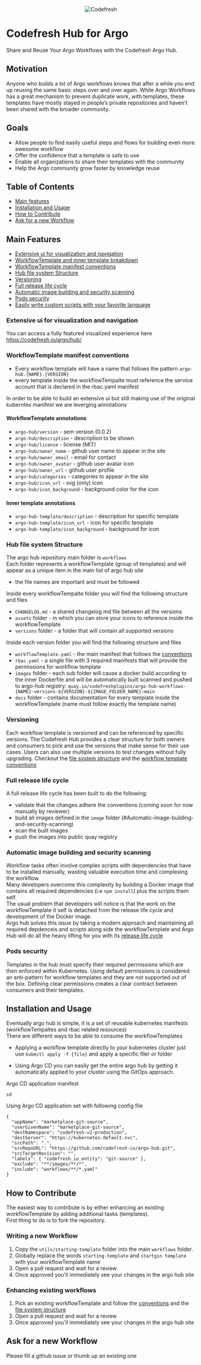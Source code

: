 <p align="center"><img src="./utils/icons/logo.png" alt="Codefresh"></p>

# Codefresh Hub for Argo

Share and Reuse Your Argo Workflows with the Codefresh Argo Hub.

## Motivation
Anyone who builds a lot of Argo workflows knows that after a while you end up reusing the same basic steps over and over again. While Argo Workflows has a great mechanism to prevent duplicate work, with templates, these templates have mostly stayed in people’s private repositories and haven’t been shared with the broader community.

## Goals
* Allow people to find easily useful steps and flows for building even more awesome workflow
* Offer the confidence that a template is safe to use
* Enable all organizations to share their templates with the community
* Help the Argo community grow faster by knowledge reuse

## Table of Contents
* [Main features](#Main-Features)
* [Installation and Usage](#Installation-and-Usage)
* [How to Contribute](#How-to-Contribute)
* [Ask for a new Workflow](#Ask-for-a-new-Workflow)

## Main Features
* [Extensive ui for visualization and navigation](#Extensive-ui-for-visualization-and-navigation) 
* [WorkflowTemplate and inner template breakdown](#WorkflowTemplate-and-inner-template-breakdown)
* [WorkflowTemplate manifest conventions](#WorkflowTemplate-manifest-conventions)
* [Hub file system Structure](#Hub-file-system-Structure)
* [Versioning](#Versioning)
* [Full release life cycle](#Full-release-life-cycle)
* [Automatic image building and security scanning](#Automatic-image-building-and-security-scanning)
* [Pods security](#Pods-security)
* [Easily write custom scripts with your favorite language](#Easily-write-custom-scripts-with-your-favorite-language)

### Extensive ui for visualization and navigation
You can access a fully featured visualized experience here https://codefresh.io/argo/hub/

### WorkflowTemplate manifest conventions
* Every workflow template will have a name that follows the pattern `argo-hub.{NAME}.{VERSION}`
* every template inside the workflowTempalte must reference the service account that is declared in the rbac.yaml manifest

In order to be able to build an extensive ui but still making use of the original kuberntes manifest we are leverging annotations

#### WorkflowTemplate annotations
* `argo-hub/version` - sem version (0.0.2)
* `argo-hub/description` - description to be shown
* `argo-hub/license` - license (MIT)
* `argo-hub/owner_name` - github user name to appear in the site
* `argo-hub/owner_email` - email for contact
* `argo-hub/owner_avatar` - github user avatar icon
* `argo-hub/owner_url` - github user profile
* `argo-hub/categories` - categories to appear in the site
* `argo-hub/icon_url` - svg (only) icon
* `argo-hub/icon_background` - background color for the icon

#### Inner template annotations
* `argo-hub-template/description` - description for specific template
* `argo-hub-template/icon_url` - icon for specific template
* `argo-hub-template/icon_background` - background for icon 


### Hub file system Structure
The argo hub repository main folder is `workflows` <br>
Each folder represents a workflowTemplate (group of templates) and will appear as a unique item in the main list of argo hub site <br>

* the file names are important and must be followed

Inside every workflowTempalte folder you will find the following structure and files <br>
* `CHANGELOG.md` - a shared changelog md file between all the versions
* `assets` folder - in which you can store your icons to reference inside the workflowTemplate
* `versions` folder - a folder that will contain all supported versions

Inside each version folder you will find the following structure and files <br>
* `workflowTemplate.yaml` - the main manifest that follows the [conventions](#WorkflowTemplate-manifest-conventions)
* `rbac.yaml` - a single file with 3 required manifests that will provide the permissions for workflow template
* `images` folder - each sub folder will cause a docker build according to the inner Dockerfile and will be automatically built scanned and pushed to argo-hub registry: `quay.io/codefreshplugins/argo-hub-workflows-{NAME}-versions-${VERSION}-${IMAGE_FOLDER_NAME}:main`
* `docs` folder - contains documentation for every template inside the workflowTemplate (name must follow exactly the template name)

### Versioning
Each workflow template is versioned and can be referenced by specific versions. The Codefresh Hub provides a clear structure for both owners and consumers to pick and use the versions that make sense for their use cases. Users can also use multiple versions to test changes without fully upgrading.
Checkout the [file system structure](#Hub-file-system-Structure) and the [workflow template conventions](#WorkflowTemplate-manifest-conventions)

### Full release life cycle
A full release life cycle has been built to do the following:
* validate that the changes adhere the conventions (coming soon for now manually by reviewer)
* build all images defined in the `image` folder (#Automatic-image-building-and-security-scanning)
* scan the built images
* push the images into public quay registry 

### Automatic image building and security scanning
Workflow tasks often involve complex scripts with dependencies that have to be installed manually, wasting valuable execution time and complexing the workflow. <br>
Many developers overcome this complexity by building a Docker image that contains all required dependencies (i.e `npm install`) plus the scripts them self. <br>
The usual problem that developers will notice is that the work on the workflowTemplate it self is detached from the release life cycle and development of the Docker image. <br>
Argo hub solves this issue by taking a modern approach and maintaining all required depdenceis and scripts along side the workflowTemplate and Argo Hub will do all the heavy lifting for you with its [release life cycle](#Full-release-life-cycle) 

### Pods security
Templates in the hub must specify their required permissions which are then enforced within Kubernetes. Using default permissions is considered an anti-pattern for workflow templates and they are not supported out of the box. Defining clear permissions creates a clear contract between consumers and their templates.

## Installation and Usage
Eventually argo hub is simple, it is a set of reusable kubernetes manifests (workflowTempaltes and rbac related resources)<br>
There are different ways to be able to consume the workflowTemplates

* Applying a workflow template directly to your kubernetes cluster
just use `kubectl apply -f {file}` and apply a specific filer or folder 

* Using Argo CD you can easily get the entire argo hub by getting it automatically applied to your cluster using the GitOps approach. <br>

Argo CD application manifest

```
sd

```

Using Argo CD application set with following config file
```
{
  "appName": "marketplace-git-source",
  "userGivenName": "marketplace-git-source",
  "destNamespace": "codefresh-v2-production",
  "destServer": "https://kubernetes.default.svc",
  "srcPath": ".",
  "srcRepoURL": "https://github.com/codefresh-io/argo-hub.git",
  "srcTargetRevision": "",
  "labels": { "codefresh_io_entity": "git-source" },
  "exclude": "**/images/**/*",
  "include": "workflows/**/*.yaml"
}
```

##

## How to Contribute
The easiest way to contribute is by either enhancing an existing workflowTemplate by adding additional tasks (templates). <br>
First thing to do is to fork the repository.

### Writing a new Workflow
1. Copy the `utils/starting-template` folder into the main `workflows` folder.
2. Globally replace the words `starting-template` and `startgin template` with your workflowTemplate name
2. Open a pull request and wait for a review <br>
3. Once approved you'll immediately see your changes in the argo hub site

### Enhancing existing workflows
1. Pick an existing workflowTemplate and follow the [conventions](#WorkflowTemplate-manifest-conventions) and the [file system structure](#Hub-file-system-Structure) <br>
2. Open a pull request and wait for a review <br>
3. Once approved you'll immediately see your changes in the argo hub site


## Ask for a new Workflow

Please fill a github issue or thumb up an existing one




